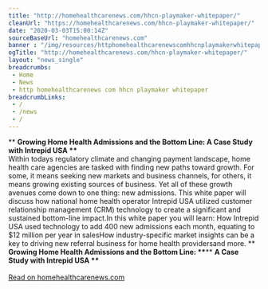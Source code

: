```yaml
--- 
title: "http://homehealthcarenews.com/hhcn-playmaker-whitepaper/"
cleanUrl: "https://homehealthcarenews.com/hhcn-playmaker-whitepaper/"
date: "2020-03-03T15:00:14Z"
sourceBaseUrl: "homehealthcarenews.com"
banner : "/img/resources/httphomehealthcarenewscomhhcnplaymakerwhitepaper.png"
ogTitle: "http://homehealthcarenews.com/hhcn-playmaker-whitepaper/"
layout: "news_single"
breadcrumbs:
 - Home
 - News
 - http homehealthcarenews com hhcn playmaker whitepaper
breadcrumbLinks:
 - / 
 - /news
 - / 
---
```

<div id="readability-page-1" class="page">** <strong>Growing Home Health Admissions and the Bottom Line: A Case Study with Intrepid USA **</strong><div id="lp-pom-text-73">Within todays regulatory climate and changing payment landscape, home health care agencies are tasked with finding new paths toward growth.&nbsp;For some, it means seeking new markets and business channels, for others, it means growing existing sources of business. Yet all of these growth avenues come down to one thing: new admissions.&nbsp;This white paper will discuss how national home health operator Intrepid USA utilized customer relationship management (CRM) technology to create a significant and sustained bottom-line impact.In this white paper you will learn:&nbsp;How Intrepid USA used technology to add 400 new admissions each month, equating to $12 million per year in salesHow industry-specific market insights can be a key to driving new referral business for home health providersand more.&nbsp;** <strong>Growing Home Health Admissions and the Bottom Line: **</strong>** <strong>A Case Study with Intrepid USA **</strong><br><br><a target="_blank" href=https://homehealthcarenews.com/hhcn-playmaker-whitepaper/>Read on homehealthcarenews.com</a>
